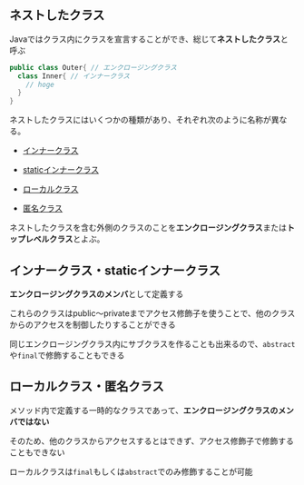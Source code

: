 ## ネストしたクラス

Javaではクラス内にクラスを宣言することができ、総じて**ネストしたクラス**と呼ぶ

```Java
public class Outer{ // エンクロージングクラス
  class Inner{ // インナークラス
    // hoge
  }
}
```

ネストしたクラスにはいくつかの種類があり、それぞれ次のように名称が異なる。

- [インナークラス](インナークラス.md)

- [staticインナークラス](/staticインナークラス.md)

- [ローカルクラス](/ローカルクラス.md)

- [匿名クラス](/匿名クラス.md)

ネストしたクラスを含む外側のクラスのことを**エンクロージングクラス**または**トップレベルクラス**とよぶ。

## インナークラス・staticインナークラス

**エンクロージングクラスのメンバ**として定義する

これらのクラスはpublic～privateまでアクセス修飾子を使うことで、他のクラスからのアクセスを制御したりすることができる

同じエンクロージングクラス内にサブクラスを作ることも出来るので、`abstract`や`final`で修飾することもできる

## ローカルクラス・匿名クラス

メソッド内で定義する一時的なクラスであって、**エンクロージングクラスのメンバではない**

そのため、他のクラスからアクセスするとはできず、アクセス修飾子で修飾することもできない

ローカルクラスは`final`もしくは`abstract`でのみ修飾することが可能

